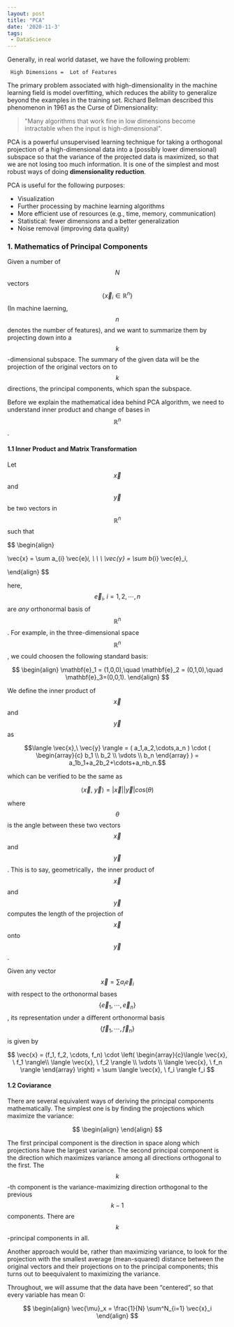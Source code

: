```yaml
---
layout: post
title: "PCA"
date: '2020-11-3'
tags:
 - DataScience
---
```


Generally, in real world dataset, we have the following problem:

     High Dimensions =  Lot of Features   
     
The primary problem associated with high-dimensionality in the machine learning field is model overfitting, which reduces the ability to generalize beyond the examples in the training set. Richard Bellman described this phenomenon in 1961 as the Curse of Dimensionality: 
> "Many algorithms that work fine in low dimensions become intractable when the input is high-dimensional".

PCA is a powerful unsupervised learning technique for taking a orthogonal projection of a high-dimensional data into a (possibly lower dimensional) subspace so  that the variance of the projected data is maximized, so that we are not losing too much information. It is one of the simplest and most robust ways of doing **dimensionality reduction**.  

PCA is useful for the following purposes:
* Visualization        
* Further processing by machine learning algorithms    
* More efficient use of resources (e.g., time, memory, communication)    
* Statistical: fewer dimensions and a better generalization    
* Noise removal (improving data quality)    
   
### 1. Mathematics of Principal Components

Given a number of $$N$$ vectors $$\{ \vec{x}_i \in \mathbb{R}^n \}$$ (In machine laerning, $$n$$ denotes the number of features), and we want to summarize them by projecting down into a $$k$$-dimensional subspace. The summary of the given data will be the projection of the original vectors on to $$k$$ directions, the principal components, which span the subspace. 

Before we explain the mathematical idea behind PCA algorithm, we need to understand inner product and change of bases in $$\mathbb{R}^n$$.

#### 1.1 Inner Product and Matrix Transformation

Let $$\vec{x}$$ and $$\vec{y}$$ be two vectors in $$\mathbb{R}^n$$ such that 

$$
\begin{align}

\vec{x} = \sum a_{i} \vec{e}_i, \ \ \   \vec{y} = \sum b_{i} \vec{e}_i,  

\end{align}
$$
 
here, $$\vec{e}_i, \ i = 1, 2, \cdots, n$$ are *any* orthonormal basis of $$\mathbb{R}^n$$. For example, in the three-dimensional space $$\mathbb{R}^n$$, we could choosen the following standard basis:

$$
\begin{align}
\mathbf{e}_1 = (1,0,0),\quad \mathbf{e}_2 = (0,1,0),\quad \mathbf{e}_3=(0,0,1).
\end{align}
$$

We define the inner product of $$\vec{x}$$ and $$\vec{y}$$ as

$$\langle \vec{x},\  \vec{y} \rangle = ( a_1,a_2,\cdots,a_n ) \cdot ( \begin{array}{c} b_1 \\ b_2 \\ \vdots \\ b_n \end{array} ) = a_1b_1+a_2b_2+\cdots+a_nb_n.$$

which can be verified to be the same as 

$$\langle \vec{x}, \ \vec{y} \rangle = |\vec{x}||\vec{y}|cos(\theta)$$

where $$\theta$$ is the angle between these two vectors $$\vec{x}$$ and $$\vec{y}$$. This is to say, geometrically，the inner product of $$\vec{x}$$ and $$\vec{y}$$ computes the length of the projection of $$\vec{x}$$ onto $$\vec{y}$$.

Given any vector $$\vec{x} = \sum a_{i} \vec{e}_i$$ with respect to the orthonormal bases $$\{\vec{e}_1, \cdots, \vec{e}_n \}$$, its representation under a different orthonormal basis $$\{\vec{f}_1, \cdots, \vec{f}_n \}$$ is given by 

$$ \vec{x} = (f_1, f_2, \cdots, f_n) \cdot \left( \begin{array}{c}\langle \vec{x}, \ f_1 \rangle\\ \langle \vec{x}, \ f_2 \rangle \\ \vdots \\ \langle \vec{x}, \ f_n \rangle \end{array} \right) = \sum \langle \vec{x}, \ f_i \rangle f_i $$

#### 1.2 Coviarance 

There are several equivalent ways of deriving the principal components mathematically. The simplest one is by finding the projections which maximize the variance:

$$
\begin{align}
\end{align}
$$

The first principal component is the direction in space along which projections have the largest variance. The second principal component is the direction which maximizes variance among all directions orthogonal to the first. The $$k$$-th component is the variance-maximizing direction orthogonal to the previous $$k−1$$ components. There are $$k$$-principal components in all. 


Another approach would be, rather than maximizing variance, to look for the projection with the smallest average (mean-squared) distance between the original vectors and their projections on to the principal components; this turns out to beequivalent to maximizing the variance.

Throughout, we will assume that the data have been “centered”, so that every variable has mean 0:

$$
\begin{align}
	\vec{\mu}_x = \frac{1}{N} \sum^N_{i=1} \vec{x}_i
\end{align}
$$

